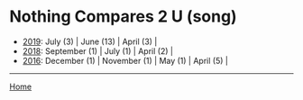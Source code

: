 # Nothing Compares 2 U (song)

  * [2019](./nothing-compares-2-u-song-2019.md): 
      July (3) | 
      June (13) | 
      April (3) | 
  * [2018](./nothing-compares-2-u-song-2018.md): 
      September (1) | 
      July (1) | 
      April (2) | 
  * [2016](./nothing-compares-2-u-song-2016.md): 
      December (1) | 
      November (1) | 
      May (1) | 
      April (5) | 

----

[Home](../)

